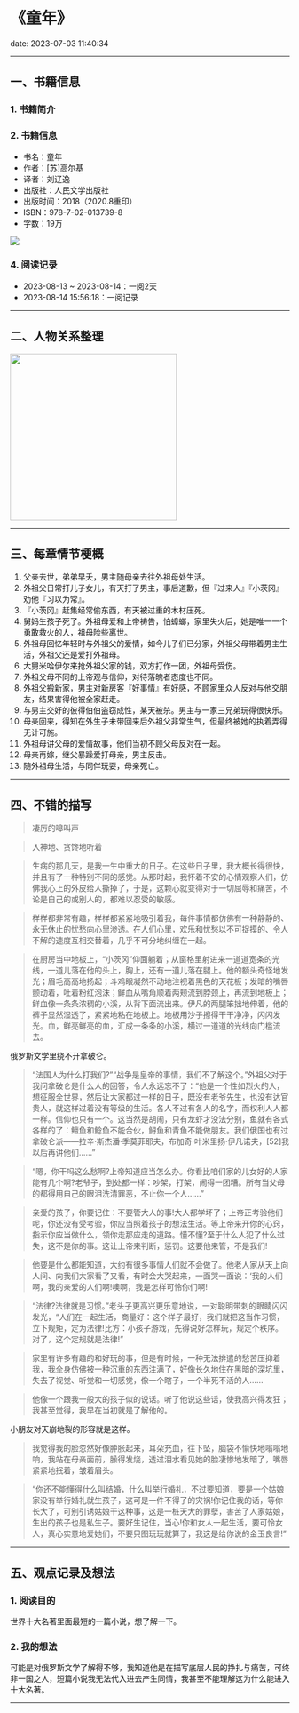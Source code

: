# 《童年》
date: 2023-07-03 11:40:34

---

## 一、书籍信息

### 1. 书籍简介

### 2. 书籍信息

- 书名：童年
- 作者：[苏]高尔基
- 译者：刘辽逸
- 出版社：人民文学出版社
- 出版时间：2018（2020.8重印）
- ISBN：978-7-02-013739-8
- 字数：19万

<img src="https://s1.ax1x.com/2023/08/13/pPujThD.png"/>

### 4. 阅读记录

- 2023-08-13 ~ 2023-08-14：一阅2天
- 2023-08-14 15:56:18：一阅记录

---

## 二、人物关系整理

<img height="300" src="https://s1.ax1x.com/2023/08/13/pPujH9e.png"/>

---

## 三、每章情节梗概

1. 父亲去世，弟弟早夭，男主随母亲去往外祖母处生活。
2. 外祖父日常打儿子女儿，有天打了男主，事后道歉，但『过来人』『小茨冈』劝他『习以为常』。
3. 『小茨冈』赶集经常偷东西，有天被过重的木材压死。
4. 舅妈生孩子死了。外祖母爱和上帝祷告，怕蟑螂，家里失火后，她是唯一一个勇敢救火的人，祖母险些离世。
5. 外祖母回忆年轻时与外祖父的爱情，如今儿子们已分家，外祖父母带着男主生活，外祖父还是爱打外祖母。
6. 大舅米哈伊尔来抢外祖父家的钱，双方打作一团，外祖母受伤。
7. 外祖父母不同的上帝观与信仰，对待落魄者态度也不同。
8. 外祖父搬新家，男主对新房客『好事情』有好感，不顾家里众人反对与他交朋友，结果害得他被全家赶走。
9. 与男主交好的彼得伯伯盗窃成性，某天被杀。男主与一家三兄弟玩得很快乐。
10. 母亲回来，得知在外生子未带回来后外祖父非常生气，但最终被她的执着弄得无计可施。
11. 外祖母讲父母的爱情故事，他们当初不顾父母反对在一起。
12. 母亲再嫁，继父暴躁爱打母亲，男主反击。
13. 随外祖母生活，与同伴玩耍，母亲死亡。

---

## 四、不错的描写

> 凄厉的嗥叫声

> 入神地、贪馋地听着

> 生病的那几天，是我一生中重大的日子。在这些日子里，我大概长得很快，并且有了一种特别不同的感觉。从那时起，我怀着不安的心情观察人们，仿佛我心上的外皮给人撕掉了，于是，这颗心就变得对于一切屈辱和痛苦，不论是自己的或别人的，都难以忍受的敏感。

> 样样都非常有趣，样样都紧紧地吸引着我，每件事情都仿佛有一种静静的、永无休止的忧愁向心里渗透。在人们心里，欢乐和忧愁以不可捉摸的、令人不解的速度互相交替着，几乎不可分地纠缠在一起。

> 在厨房当中地板上，“小茨冈”仰面躺着；从窗格里射进来一道道宽条的光线，一道儿落在他的头上，胸上，还有一道儿落在腿上。他的额头奇怪地发光；眉毛高高地扬起；斗鸡眼凝然不动地注视着黑色的天花板；发暗的嘴唇颤动着，吐着粉红泡沫；鲜血从嘴角顺着两颊流到脖颈上，再流到地板上；鲜血像一条条浓稠的小溪，从背下面流出来。伊凡的两腿笨拙地伸着，他的裤子显然湿透了，紧紧地粘在地板上。地板用沙子擦得干干净净，闪闪发光。血，鲜亮鲜亮的血，汇成一条条的小溪，横过一道道的光线向门槛流去。

俄罗斯文学里绕不开拿破仑。
> “法国人为什么打我们?”“战争是皇帝的事情，我们不了解这个。”外祖父对于我问拿破仑是什么人的回答，令人永远忘不了：“他是一个性如烈火的人，想征服全世界，然后让大家都过一样的日子，既没有老爷先生，也没有达官贵人，就这样过着没有等级的生活。各人不过有各人的名字，而权利人人都一样。信仰也只有一个。这当然是胡闹，只有龙虾才没法分别，鱼就有各式各样的了：鳣鱼和鲶鱼不能合伙，鲟鱼和青鱼不能做朋友。我们俄国也有过拿破仑派——拉辛·斯杰潘·季莫菲耶夫，布加奇·叶米里扬·伊凡诺夫，[52]我以后再讲他们……”

> “嗯，你干吗这么愁啊?上帝知道应当怎么办。你看比咱们家的儿女好的人家能有几个啊?老爷子，到处都一样：吵架，打架，闹得一团糟。所有当父母的都得用自己的眼泪洗清罪恶，不止你一个人……”

> 亲爱的孩子，你要记住：不要管大人的事!大人都学坏了；上帝正考验他们呢，你还没有受考验，你应当照着孩子的想法生活。等上帝来开你的心窍，指示你应当做什么，领你走那应走的道路。懂不懂?至于什么人犯了什么过失，这不是你的事。这让上帝来判断，惩罚。这要他来管，不是我们!

> 他要是什么都能知道，大约有很多事情人们就不会做了。他老人家从天上向人间、向我们大家看了又看，有时会大哭起来，一面哭一面说：‘我的人们啊，我的亲爱的人们啊!噢啊，我是怎样可怜你们啊!

> “法律?法律就是习惯。”老头子更高兴更乐意地说，一对聪明带刺的眼睛闪闪发光，“人们在一起生活，商量好：这个样子最好，我们就把这当作习惯，立下规矩，定为法律!比方：小孩子游戏，先得说好怎样玩，规定个秩序。对了，这个定规就是法律!”

> 家里有许多有趣的和好玩的事，但是有时候，一种无法排遣的愁苦压抑着我，我全身仿佛被一种沉重的东西注满了，好像长久地住在黑暗的深坑里，失去了视觉、听觉和一切感觉，像一个瞎子，一个半死不活的人……

> 他像一个跟我一般大的孩子似的说话。听了他说这些话，使我高兴得发狂；我甚至觉得，我早在当初就是了解他的。

小朋友对天崩地裂的形容就是这样。
> 我觉得我的脸忽然好像肿胀起来，耳朵充血，往下坠，脑袋不愉快地嗡嗡地响，我站在母亲面前，臊得发烧，透过泪水看见她的脸凄惨地发暗了，嘴唇紧紧地抿着，皱着眉头。

> “你还不能懂得什么叫结婚，什么叫举行婚礼，不过要知道，要是一个姑娘家没有举行婚礼就生孩子，这可是一件不得了的灾祸!你记住我的话，等你长大了，可别引诱姑娘干这种事，这是一桩天大的罪孽，害苦了人家姑娘，生出的孩子也是私生子。要好生记住，当心!你和女人一起生活，要可怜女人，真心实意地爱她们，不要只图玩玩就算了，我这是给你说的金玉良言!”

---

## 五、观点记录及想法

### 1. 阅读目的

世界十大名著里面最短的一篇小说，想了解一下。

### 2. 我的想法

可能是对俄罗斯文学了解得不够，我知道他是在描写底层人民的挣扎与痛苦，可终非一国之人，短篇小说我无法代入进去产生同情，我甚至不能理解这为什么能进入十大名著。

---

